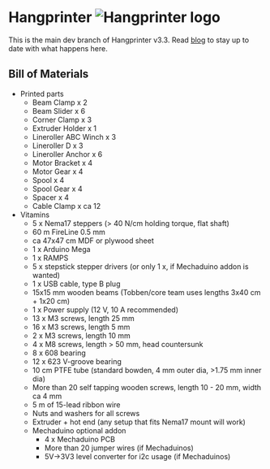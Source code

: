 Hangprinter ![Hangprinter logo](https://vitana.se/opr3d/tbear/bilder/logo_blue_50.png)
===========

This is the main dev branch of Hangprinter v3.3.
Read [blog](http://vitana.se/opr3d/tbear) to stay up to date with what happens here.

Bill of Materials
----------------

  * Printed parts
    * Beam Clamp x 2
    * Beam Slider x 6
    * Corner Clamp x 3
    * Extruder Holder x 1
    * Lineroller ABC Winch x 3
    * Lineroller D x 3
    * Lineroller Anchor x 6
    * Motor Bracket x 4
    * Motor Gear x 4
    * Spool x 4
    * Spool Gear x 4
    * Spacer x 4
    * Cable Clamp x ca 12
  * Vitamins
    * 5 x Nema17 steppers (> 40 N/cm holding torque, flat shaft)
    * 60 m FireLine 0.5 mm
    * ca 47x47 cm MDF or plywood sheet
    * 1 x Arduino Mega
    * 1 x RAMPS
    * 5 x stepstick stepper drivers (or only 1 x, if Mechaduino addon is wanted)
    * 1 x USB cable, type B plug
    * 15x15 mm wooden beams (Tobben/core team uses lengths 3x40 cm + 1x20 cm)
    * 1 x Power supply (12 V, 10 A recommended)
    * 13 x M3 screws, length 25 mm
    * 16 x M3 screws, length 5 mm
    * 2  x M3 screws, length 10 mm
    * 4  x M8 screws, length > 50 mm, head countersunk
    * 8  x 608 bearing
    * 12 x 623 V-groove bearing
    * 10 cm PTFE tube (standard bowden, 4 mm outer dia, >1.75 mm inner dia)
    * More than 20 self tapping wooden screws, length 10 - 20 mm, width ca 4 mm
    * 5 m of 15-lead ribbon wire
    * Nuts and washers for all screws
    * Extruder + hot end (any setup that fits Nema17 mount will work)
    * Mechaduino optional addon
      * 4 x Mechaduino PCB
      * More than 20 jumper wires (if Mechaduinos)
      * 5V->3V3 level converter for i2c usage (if Mechaduinos)
